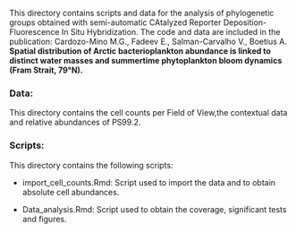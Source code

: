 This directory contains scripts and data for the analysis of phylogenetic groups obtained with semi-automatic CAtalyzed Reporter Deposition-Fluorescence In Situ Hybridization. The code and data are included in the publication: Cardozo-Mino M.G., Fadeev E., Salman-Carvalho V., Boetius A. **Spatial distribution of Arctic bacterioplankton abundance is linked to distinct water masses and summertime phytoplankton bloom dynamics (Fram Strait, 79°N).** 

### Data: 
This directory contains the cell counts per Field of View,the contextual data and relative abundances of PS99.2. 

### Scripts: 
This directory contains the following scripts:

- import_cell_counts.Rmd: Script used to import the data and to obtain absolute cell abundances. 

- Data_analysis.Rmd: Script used to obtain the coverage, significant tests and figures. 

